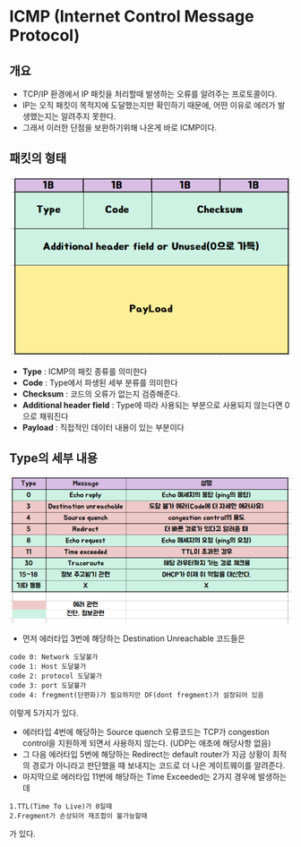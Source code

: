 # ICMP (Internet Control Message Protocol)

## 개요
- TCP/IP 환경에서 IP 패킷을 처리할때 발생하는 오류를 알려주는 프로토콜이다.
- IP는 오직 패킷이 목적지에 도달했는지만 확인하기 때문에, 어떤 이유로 에러가 발생했는지는 알려주지 못한다. 
- 그래서 이러한 단점을 보완하기위해 나온게 바로 ICMP이다.

## 패킷의 형태
<p align="center"><img src="../images/icmp_1.png" width="500"></p>

- __Type__ : ICMP의 패킷 종류를 의미한다
- __Code__ : Type에서 파생된 세부 분류를 의미한다
- __Checksum__ : 코드의 오류가 없는지 검증해준다.
- __Additional header field__ : Type에 따라 사용되는 부분으로 사용되지 않는다면 0으로 채워진다
- __Payload__ : 직접적인 데이터 내용이 있는 부분이다

## Type의 세부 내용
<p align="center"><img src="../images/icmp_2.png" width="600"></p>

- 먼저 에러타입 3번에 해당하는 Destination Unreachable 코드들은

```
code 0: Network 도달불가
code 1: Host 도달불가
code 2: protocol 도달불가
code 3: port 도달불가
code 4: fregment(단편화)가 필요하지만 DF(dont fregment)가 설정되어 있음
```

이렇게 5가지가 있다.

- 에러타입 4번에 해당하는 Source quench 오류코드는 TCP가 congestion control을 지원하게 되면서 사용하지 않는다. (UDP는 애초에 해당사항 없음)
- 그 다음 에러타입 5번에 해당하는 Redirect는 default router가 지금 상황이 최적의 경로가 아니라고 판단했을 때 보내지는 코드로 더 나은 게이트웨이를 알려준다.
- 마지막으로 에러타입 11번에 해당하는 Time Exceeded는 2가지 경우에 발생하는데
```
1.TTL(Time To Live)가 0일때
2.Fregment가 손상되어 재조합이 불가능할때
```

가 있다.

